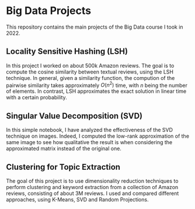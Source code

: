 # Big Data Projects
This repository contains the main projects of the Big Data course I took in 2022.

## Locality Sensitive Hashing (LSH)
In this project I worked on about 500k Amazon reviews. The goal is to compute the cosine similarity between textual reviews, using the LSH technique. In general, given a similarity function, the compution of the 
pairwise similarity takes approximately $O(n^2)$ time, with $n$ being the number of elements. In contrast, LSH approximates the exact solution in linear time with a certain probability.

## Singular Value Decomposition (SVD)
In this simple notebook, I have analyzed the effectiveness of the SVD technique on images. Indeed, I computed the low-rank approximation of the same image to see how qualitative the result is when considering the approximated matrix instead of the original one. 

## Clustering for Topic Extraction
The goal of this project is to use dimensionality reduction techniques to perform clustering and keyword extraction from a collection of Amazon reviews, consisting of about 3M reviews. I used and compared different approaches, using K-Means, SVD and Random Projections. 